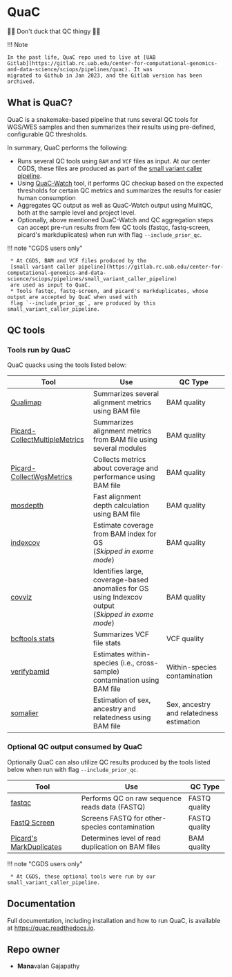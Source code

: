 # QuaC

🦆🦆 Don't duck that QC thingy 🦆🦆


!!! Note

    In the past life, QuaC repo used to live at [UAB
    Gitlab](https://gitlab.rc.uab.edu/center-for-computational-genomics-and-data-science/sciops/pipelines/quac). It was
    migrated to Github in Jan 2023, and the Gitlab version has been archived.


## What is QuaC?

QuaC is a snakemake-based pipeline that runs several QC tools for WGS/WES samples and then summarizes their results
using pre-defined, configurable QC thresholds.

In summary, QuaC performs the following:

- Runs several QC tools using `BAM` and `VCF` files as input. At our center CGDS, these files are produced as part of
  the [small variant caller
  pipeline](https://gitlab.rc.uab.edu/center-for-computational-genomics-and-data-science/sciops/pipelines/small_variant_caller_pipeline).
- Using [QuaC-Watch](./quac_watch.md) tool, it performs QC checkup based on the expected thresholds for certain QC metrics and summarizes
  the results for easier human consumption
- Aggregates QC output as well as QuaC-Watch output using MulitQC, both at the sample level and project level.
- Optionally, above mentioned QuaC-Watch and QC aggregation steps can accept pre-run results from few QC tools (fastqc,
   fastq-screen, picard's markduplicates) when run with flag `--include_prior_qc`. 


!!! note "CGDS users only"

     * At CGDS, BAM and VCF files produced by the 
     [small variant caller pipeline](https://gitlab.rc.uab.edu/center-for-computational-genomics-and-data-science/sciops/pipelines/small_variant_caller_pipeline) 
     are used as input to QuaC.
     * Tools fastqc, fastq-screen, and picard's markduplicates, whose output are accepted by QuaC when used with 
     flag `--include_prior_qc`, are produced by this small_variant_caller_pipeline.


## QC tools 

### Tools run by QuaC

QuaC quacks using the tools listed below:

| Tool                                                                                                                       | Use                                                                                                     | QC Type                                  |
| -------------------------------------------------------------------------------------------------------------------------- | ------------------------------------------------------------------------------------------------------- | ---------------------------------------- |
| [Qualimap](http://qualimap.conesalab.org/)                                                                                 | Summarizes several alignment metrics using BAM file                                                     | BAM quality                              |
| [Picard-CollectMultipleMetrics](https://broadinstitute.github.io/picard/command-line-overview.html#CollectMultipleMetrics) | Summarizes alignment metrics from BAM file using several modules                                        | BAM quality                              |
| [Picard-CollectWgsMetrics](https://broadinstitute.github.io/picard/command-line-overview.html#CollectWgsMetrics)           | Collects metrics about coverage and performance using BAM file                                          | BAM quality                              |
| [mosdepth](https://github.com/brentp/mosdepth)                                                                             | Fast alignment depth calculation using BAM file                                                         | BAM quality                              |
| [indexcov](https://github.com/brentp/goleft/tree/master/indexcov)                                                          | Estimate coverage from BAM index for GS <br />(*Skipped in exome mode*)                                 | BAM quality                              |
| [covviz](https://github.com/brwnj/covviz)                                                                                  | Identifies large, coverage-based anomalies for GS using Indexcov output <br />(*Skipped in exome mode*) | BAM quality                              |
| [bcftools stats](https://samtools.github.io/bcftools/bcftools.html#stats)                                                  | Summarizes VCF file stats                                                                               | VCF quality                              |
| [verifybamid](https://github.com/Griffan/VerifyBamID)                                                                      | Estimates within-species (i.e., cross-sample) contamination using BAM file                              | Within-species contamination             |
| [somalier](https://github.com/brentp/somalier)                                                                             | Estimation of sex, ancestry and relatedness using BAM file                                              | Sex, ancestry and relatedness estimation |


### Optional QC output consumed by QuaC

Optionally QuaC can also utilize QC results produced by the tools listed below when run with flag `--include_prior_qc`.


| Tool                                                                                                         | Use                                               | QC Type       |
| ------------------------------------------------------------------------------------------------------------ | ------------------------------------------------- | ------------- |
| [fastqc](https://www.bioinformatics.babraham.ac.uk/projects/fastqc/)                                         | Performs QC on raw sequence reads data (FASTQ)    | FASTQ quality |
| [FastQ Screen](https://www.bioinformatics.babraham.ac.uk/projects/fastq_screen/)                             | Screens FASTQ for other-species contamination     | FASTQ quality |
| [Picard's MarkDuplicates](https://broadinstitute.github.io/picard/command-line-overview.html#MarkDuplicates) | Determines level of read duplication on BAM files | BAM quality   |


!!! note "CGDS users only"

     * At CGDS, these optional tools were run by our small_variant_caller_pipeline.


## Documentation

Full documentation, including installation and how to run QuaC, is available at https://quac.readthedocs.io.


## Repo owner

* **Mana**valan Gajapathy

